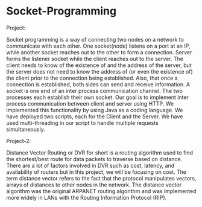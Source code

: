 # Socket-Programming

Project:

Socket programming is a way of connecting two nodes on a network to communicate with each other. One socket(node) listens on a port at an IP, while another socket reaches out to the other to form a connection. Server forms the listener socket while the client reaches out to the server. The client needs to know of the existence of and the address of the server, but the server does not need to know the address of (or even the existence of) the client prior to the connection being established. Also, that once a connection is established, both sides can send and receive information. A socket is one end of an inter process communication channel. The two processes each establish their own socket. Our goal is to implement inter process communication between client and server using HTTP. We implemented this functionality by using Java as a coding language. We have deployed two scripts, each for the Client and the Server. We have used multi-threading in our script to handle multiple requests simultaneously.



Project-2:

Distance Vector Routing or DVR for short is a routing algorithm used to find the shortest/best route for data packets to traverse based on distance. There are a lot of factors involved in DVR such as cost, latency, and availability of routers but in this project, we will be focusing on cost. The term distance vector refers to the fact that the protocol manipulates vectors, arrays of distances to other nodes in the network. The distance vector algorithm was the original ARPANET routing algorithm and was implemented more widely in LANs with the Routing Information Protocol (RIP).
